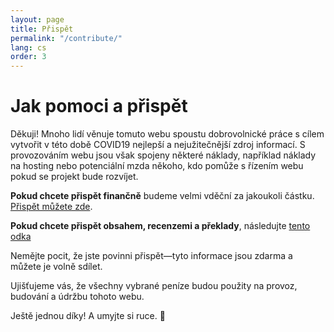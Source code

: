 ```yaml
---
layout: page
title: Přispět
permalink: "/contribute/"
lang: cs
order: 3
---
```

# Jak pomoci a přispět

Děkuji! Mnoho lidí věnuje tomuto webu spoustu dobrovolnické práce s cílem vytvořit v této době COVID19 nejlepší a nejužitečnější zdroj informací. S provozováním webu jsou však spojeny některé náklady, například náklady na hosting nebo potenciální mzda někoho, kdo pomůže s řízením webu pokud se projekt bude rozvíjet.

**Pokud chcete přispět finančně** budeme velmi vděční za jakoukoli částku.  [Přispět můžete zde](https://opencollective.com/flattenthecurve).

**Pokud chcete přispět obsahem, recenzemi a překlady**, následujte [tento odka](https://github.com/flattenthecurve/guide/blob/master/CONTRIBUTING.md)

Nemějte pocit, že jste povinni přispět&mdash;tyto informace jsou zdarma a můžete je volně sdílet. 

Ujišťujeme vás, že všechny vybrané peníze budou použity na provoz, budování a údržbu tohoto webu.

Ještě jednou díky! A umyjte si ruce. 🙂
